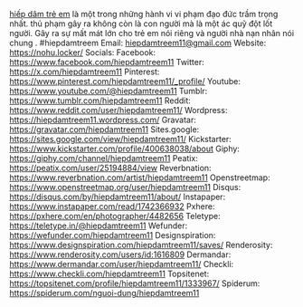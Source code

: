 <a href="https://nohu.locker/">hiếp dâm trẻ em</a> là một trong những hành vi vi phạm đạo đức trầm trọng nhất. thủ phạm gây ra không còn là con người mà là một ác quỹ đột lốt người. Gây ra sự mất mát lớn cho trẻ em nói riêng và người nhà nạn nhân nói chung .
#hiepdamtreem
Email: hiepdamtreem11@gmail.com
Website: <a href="https://nohu.locker/">https://nohu.locker/</a>
Socials:
Facebook: <a href="https://www.facebook.com/hiepdamtreem11">https://www.facebook.com/hiepdamtreem11</a>
Twitter: <a href="https://x.com/hiepdamtreem11">https://x.com/hiepdamtreem11</a>
Pinterest: <a href="https://www.pinterest.com/hiepdamtreem11/_profile/">https://www.pinterest.com/hiepdamtreem11/_profile/</a>
Youtube: <a href="https://www.youtube.com/@hiepdamtreem11">https://www.youtube.com/@hiepdamtreem11</a>
Tumblr: <a href="https://www.tumblr.com/hiepdamtreem11">https://www.tumblr.com/hiepdamtreem11</a>
Reddit: <a href="https://www.reddit.com/user/hiepdamtreem11/">https://www.reddit.com/user/hiepdamtreem11/</a>
Wordpress: <a href="https://hiepdamtreem11.wordpress.com/">https://hiepdamtreem11.wordpress.com/</a>
Gravatar: <a href="https://gravatar.com/hiepdamtreem11">https://gravatar.com/hiepdamtreem11</a>
Sites.google: <a href="https://sites.google.com/view/hiepdamtreem11/">https://sites.google.com/view/hiepdamtreem11/</a>
Kickstarter: <a href="https://www.kickstarter.com/profile/400638038/about">https://www.kickstarter.com/profile/400638038/about</a>
Giphy: <a href="https://giphy.com/channel/hiepdamtreem11">https://giphy.com/channel/hiepdamtreem11</a>
Peatix: <a href="https://peatix.com/user/25194884/view">https://peatix.com/user/25194884/view</a>
Reverbnation: <a href="https://www.reverbnation.com/artist/hiepdamtreem11">https://www.reverbnation.com/artist/hiepdamtreem11</a>
Openstreetmap: <a href="https://www.openstreetmap.org/user/hiepdamtreem11">https://www.openstreetmap.org/user/hiepdamtreem11</a>
Disqus: <a href="https://disqus.com/by/hiepdamtreem11/about/">https://disqus.com/by/hiepdamtreem11/about/</a>
Instapaper: <a href="https://www.instapaper.com/read/1742366932">https://www.instapaper.com/read/1742366932</a>
Pxhere: <a href="https://pxhere.com/en/photographer/4482656">https://pxhere.com/en/photographer/4482656</a>
Teletype: <a href="https://teletype.in/@hiepdamtreem11">https://teletype.in/@hiepdamtreem11</a>
Wefunder: <a href="https://wefunder.com/hiepdamtreem11">https://wefunder.com/hiepdamtreem11</a>
Designspiration: <a href="https://www.designspiration.com/hiepdamtreem11/saves/">https://www.designspiration.com/hiepdamtreem11/saves/</a>
Renderosity: <a href="https://www.renderosity.com/users/id:1616809">https://www.renderosity.com/users/id:1616809</a>
Dermandar: <a href="https://www.dermandar.com/user/hiepdamtreem11/">https://www.dermandar.com/user/hiepdamtreem11/</a>
Checkli: <a href="https://www.checkli.com/hiepdamtreem11">https://www.checkli.com/hiepdamtreem11</a>
Topsitenet: <a href="https://topsitenet.com/profile/hiepdamtreem11/1333967/">https://topsitenet.com/profile/hiepdamtreem11/1333967/</a>
Spiderum: <a href="https://spiderum.com/nguoi-dung/hiepdamtreem11">https://spiderum.com/nguoi-dung/hiepdamtreem11</a>